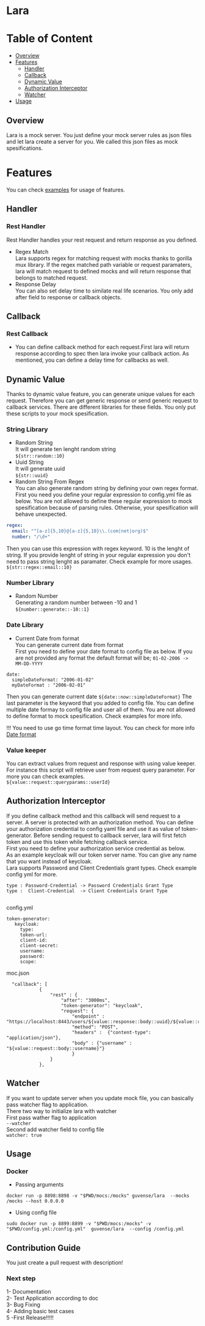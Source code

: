 # Lara


# Table of Content
- [Overview](#overview)
- [Features](#features)
    * [Handler](#handler)
    * [Callback](#callback)
    * [Dynamic Value](#dynamic-value)
    * [Authorization Interceptor](#authorization-interceptor)
    * [Watcher](#watcher)
 - [Usage](#usage)

## Overview
Lara is a mock server. You just define your mock server rules as json files and let lara create a server for you. We called this json files as mock spesifications.


# Features
You can check [examples](example) for usage of features.

## Handler
 ### Rest Handler
Rest Handler handles your rest request and return response as you defined.
- Regex Match     
Lara supports regex for matching request with mocks thanks to gorilla mux library. If the regex matched path variable or request paramaters, lara will match request to defined mocks and will return response that belongs to matched request.
- Response Delay     
You can also set delay time to similate real life scenarios. You only add after field to response or callback objects.

## Callback
  ### Rest Callback
- You can define callback method for each request.First lara will return response according to spec then lara invoke your callback action. As mentioned, you can define a delay time for callbacks as well.


## Dynamic Value
Thanks to dynamic value feature, you can generate unique values for each request. Therefore you can get generic response or send generic request to callback services. There are different libraries for these fields. You only put these scripts to your mock spesification.

### String Library
- Random String    
It will generate ten lenght random string   
`${str::random::10} `
- Uuid String    
It will generate uuid   
`${str::uuid} `
- Random String From Regex   
You can also generate random string by defining your own regex format. First you need you define your regular expression to config.yml file as below. You are not allowed to define these regular expression to mock spesification because of parsing rules.
Otherwise, your spesification will behave unexpected.
``` config.yml
regex:
  email: "^[a-z]{5,10}@[a-z]{5,10}\\.(com|net|org)$"
  number: "/\d+"
``` 
Then you can use this expression with regex keyword. 10 is the lenght of string. If you provide lenght of string in your regular expression you don't need to pass string lenght as paramater. Check example for more usages.
`${str::regex::email::10} `

### Number Library
- Random Number      
Generating a random number between -10 and 1    
`${number::generate::-10::1}`


### Date Library
- Current Date from format   
You can generate current date from format    
First you need to define your date format to config file as below.
If you are not provided any format the default format will be;
`01-02-2006 -> MM-DD-YYYY`

``` 
date:
  simpleDateFormat: "2006-01-02"
  myDateFormat : "2006-02-01"
``` 
Then you can generate current date
`${date::now::simpleDateFormat}`
The last parameter is the keyword that you added to config file. You can define multiple date formay to config file and user all of them. You are not allowed to define format to mock spesification. Check examples for more info.

!!! You need to use go time format time layout. You can check for more info
[Date format]([quora.com/profile/Ashish-Kulkarni-100](https://gosamples.dev/date-format-yyyy-mm-dd/#:~:text=%F0%9F%93%85%20YYYY-MM-DD%20date%20format%20in%20Go&text=To%2))


### Value keeper 
You can extract values from request and response with using value keeper.     
For instance this script will retrieve user from request query parameter. For more you can check examples.     
`${value::request::queryparams::userId}`


## Authorization Interceptor
If you define callback method and this callback will send request to a server. A server is protected with an authorization method. You can define your authorization credential to config yaml file and use it as value of token-generator. Before sending request to callback server, lara will first fetch token and use this token while fetching callback service.       
First you need to define your authorization service credential as below.      
As an example keycloak will our token server name. You can give any name that you want instead of keycloak.  
Lara supports Password and Client Credentials grant types. Check example config yml for more.
``` 
type : Password-Credential -> Password Credentials Grant Type
type :  Client-Credential  -> Client Credentials Grant Type


``` 

config.yml
``` 
token-generator:
   keycloak:
     type: 
     token-url:  
     client-id: 
     client-secret:
     username: 
     password: 
     scope: 
```

moc.json
``` 
  "callback": [
            {
                "rest" : {
                    "after": "3000ms",
                    "token-generator": "keycloak",
                    "request": {
                        "endpoint" : "https://localhost:8443/users/${value::response::body::uuid}/${value::request::queryparams::test}",
                        "method": "POST",
                        "headers" :  {"content-type": "application/json"},
                        "body" : {"username" : "${value::request::body::username}"}
                        }
                }
            },
```


## Watcher 
If you want to update server when you update mock file, you can basically pass watcher flag to application.     
There two way to initialize lara with watcher   
First pass wather flag to application   
`--watcher`   
Second add watcher field to config file   
`watcher: true`     


## Usage 

### Docker
- Passing arguments

``` 
docker run -p 8898:8898 -v "$PWD/mocs:/mocks" guvense/lara  --mocks /mocks --host 0.0.0.0
```

- Using config file
```
sudo docker run -p 8899:8899 -v "$PWD/mocs:/mocks" -v "$PWD/config.yml:/config.yml"  guvense/lara  --config /config.yml
```


## Contribution Guide
You just create a pull request with description!    

### Next step

1- Documentation  
2- Test Application according to doc      
3- Bug Fixing     
4- Adding basic test cases    
5 -First Release!!!!!      


